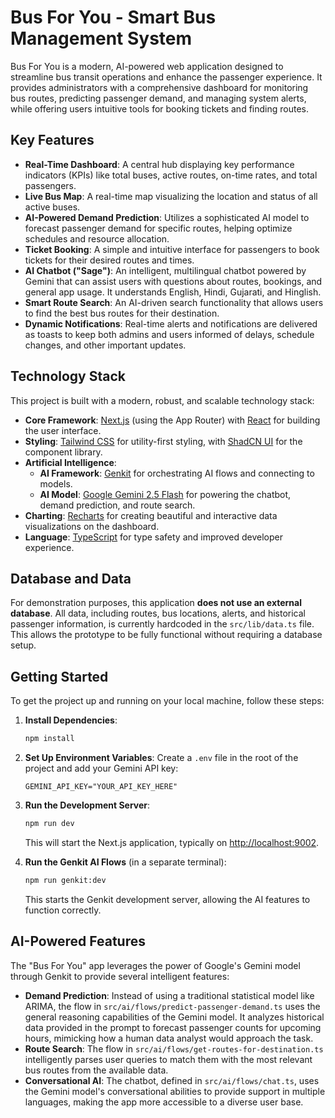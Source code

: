 # Bus For You - Smart Bus Management System

Bus For You is a modern, AI-powered web application designed to streamline bus transit operations and enhance the passenger experience. It provides administrators with a comprehensive dashboard for monitoring bus routes, predicting passenger demand, and managing system alerts, while offering users intuitive tools for booking tickets and finding routes.

## Key Features

- **Real-Time Dashboard**: A central hub displaying key performance indicators (KPIs) like total buses, active routes, on-time rates, and total passengers.
- **Live Bus Map**: A real-time map visualizing the location and status of all active buses.
- **AI-Powered Demand Prediction**: Utilizes a sophisticated AI model to forecast passenger demand for specific routes, helping optimize schedules and resource allocation.
- **Ticket Booking**: A simple and intuitive interface for passengers to book tickets for their desired routes and times.
- **AI Chatbot ("Sage")**: An intelligent, multilingual chatbot powered by Gemini that can assist users with questions about routes, bookings, and general app usage. It understands English, Hindi, Gujarati, and Hinglish.
- **Smart Route Search**: An AI-driven search functionality that allows users to find the best bus routes for their destination.
- **Dynamic Notifications**: Real-time alerts and notifications are delivered as toasts to keep both admins and users informed of delays, schedule changes, and other important updates.

## Technology Stack

This project is built with a modern, robust, and scalable technology stack:

- **Core Framework**: [Next.js](https://nextjs.org/) (using the App Router) with [React](https://reactjs.org/) for building the user interface.
- **Styling**: [Tailwind CSS](https://tailwindcss.com/) for utility-first styling, with [ShadCN UI](https://ui.shadcn.com/) for the component library.
- **Artificial Intelligence**:
  - **AI Framework**: [Genkit](https://firebase.google.com/docs/genkit) for orchestrating AI flows and connecting to models.
  - **AI Model**: [Google Gemini 2.5 Flash](https://deepmind.google/technologies/gemini/) for powering the chatbot, demand prediction, and route search.
- **Charting**: [Recharts](https://recharts.org/) for creating beautiful and interactive data visualizations on the dashboard.
- **Language**: [TypeScript](https://www.typescriptlang.org/) for type safety and improved developer experience.

## Database and Data

For demonstration purposes, this application **does not use an external database**. All data, including routes, bus locations, alerts, and historical passenger information, is currently hardcoded in the `src/lib/data.ts` file. This allows the prototype to be fully functional without requiring a database setup.

## Getting Started

To get the project up and running on your local machine, follow these steps:

1.  **Install Dependencies**:
    ```bash
    npm install
    ```

2.  **Set Up Environment Variables**:
    Create a `.env` file in the root of the project and add your Gemini API key:
    ```
    GEMINI_API_KEY="YOUR_API_KEY_HERE"
    ```

3.  **Run the Development Server**:
    ```bash
    npm run dev
    ```
    This will start the Next.js application, typically on [http://localhost:9002](http://localhost:9002).

4.  **Run the Genkit AI Flows** (in a separate terminal):
    ```bash
    npm run genkit:dev
    ```
    This starts the Genkit development server, allowing the AI features to function correctly.

## AI-Powered Features

The "Bus For You" app leverages the power of Google's Gemini model through Genkit to provide several intelligent features:

- **Demand Prediction**: Instead of using a traditional statistical model like ARIMA, the flow in `src/ai/flows/predict-passenger-demand.ts` uses the general reasoning capabilities of the Gemini model. It analyzes historical data provided in the prompt to forecast passenger counts for upcoming hours, mimicking how a human data analyst would approach the task.
- **Route Search**: The flow in `src/ai/flows/get-routes-for-destination.ts` intelligently parses user queries to match them with the most relevant bus routes from the available data.
- **Conversational AI**: The chatbot, defined in `src/ai/flows/chat.ts`, uses the Gemini model's conversational abilities to provide support in multiple languages, making the app more accessible to a diverse user base.
